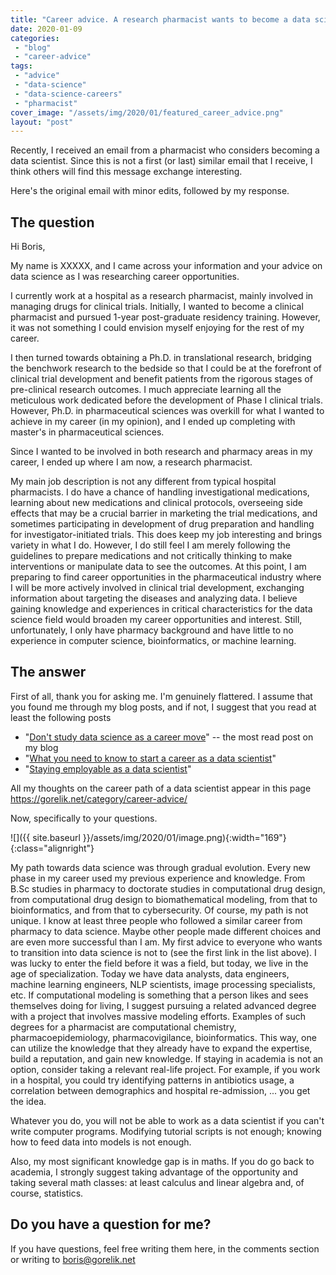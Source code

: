 ```yaml
---
title: "Career advice. A research pharmacist wants to become a data scientist."
date: 2020-01-09
categories: 
 - "blog"
 - "career-advice"
tags: 
 - "advice"
 - "data-science"
 - "data-science-careers"
 - "pharmacist"
cover_image: "/assets/img/2020/01/featured_career_advice.png"
layout: "post"
---
```


Recently, I received an email from a pharmacist who considers becoming a data scientist. Since this is not a first (or last) similar email that I receive, I think others will find this message exchange interesting.

Here's the original email with minor edits, followed by my response.

## The question

Hi Boris, 


My name is XXXXX, and I came across your information and your advice on data science as I was researching career opportunities.

I currently work at a hospital as a research pharmacist, mainly involved in managing drugs for clinical trials.
Initially, I wanted to become a clinical pharmacist and pursued 1-year post-graduate residency training. However, it was not something I could envision myself enjoying for the rest of my career.

I then turned towards obtaining a Ph.D. in translational research, bridging the benchwork research to the bedside so that I could be at the forefront of clinical trial development and benefit patients from the rigorous stages of pre-clinical research outcomes. I much appreciate learning all the meticulous work dedicated before the development of Phase I clinical trials. However, Ph.D. in pharmaceutical sciences was overkill for what I wanted to achieve in my career (in my opinion), and I ended up completing with master's in pharmaceutical sciences.

Since I wanted to be involved in both research and pharmacy areas in my career, I ended up where I am now, a research pharmacist.

My main job description is not any different from typical hospital pharmacists. I do have a chance of handling investigational medications, learning about new medications and clinical protocols, overseeing side effects that may be a crucial barrier in marketing the trial medications, and sometimes participating in development of drug preparation and handling for investigator-initiated trials. This does keep my job interesting and brings variety in what I do. However, I do still feel I am merely following the guidelines to prepare medications and not critically thinking to make interventions or manipulate data to see the outcomes. At this point, I am preparing to find career opportunities in the pharmaceutical industry where I will be more actively involved in clinical trial development, exchanging information about targeting the diseases and analyzing data. I believe gaining knowledge and experiences in critical characteristics for the data science field would broaden my career opportunities and interest. Still, unfortunately, I only have pharmacy background and have little to no experience in computer science, bioinformatics, or machine learning.

## The answer

First of all, thank you for asking me. I'm genuinely flattered. I assume that you found me through my blog posts, and if not, I suggest that you read at least the following posts

* "[Don't study data science as a career move](https://gorelik.net/2017/05/29/dont-study-data-science/)" --  the most read post on my blog
* "[What you need to know to start a career as a data scientist](https://gorelik.net/2017/10/11/what-you-need-to-know-to-start-a-career-as-a-data-scientist/)"
* "[Staying employable as a data scientist](https://gorelik.net/2019/12/23/staying-employable-and-relevant-as-a-data-scientist/)"


All my thoughts on the career path of a data scientist appear in this page [<https://gorelik.net/category/career-advice/>](https://gorelik.net/category/career-advice/)

Now, specifically to your questions.

![]({{ site.baseurl }}/assets/img/2020/01/image.png){:width="169"}{:class="alignright"}

My path towards data science was through gradual evolution. Every new phase in my career used my previous experience and knowledge. From B.Sc studies in pharmacy to doctorate studies in computational drug design, from computational drug design to biomathematical modeling, from that to bioinformatics, and from that to cybersecurity. Of course, my path is not unique. I know at least three people who followed a similar career from pharmacy to data science. Maybe other people made different choices and are even more successful than I am. My first advice to everyone who wants to transition into data science is not to (see the first link in the list above). I was lucky to enter the field before it was a field, but today, we live in the age of specialization. Today we have data analysts, data engineers, machine learning engineers, NLP scientists, image processing specialists, etc. If computational modeling is something that a person likes and sees themselves doing for living, I suggest pursuing a related advanced degree with a project that involves massive modeling efforts. Examples of such degrees for a pharmacist are computational chemistry, pharmacoepidemiology, pharmacovigilance, bioinformatics. This way, one can utilize the knowledge that they already have to expand the expertise, build a reputation, and gain new knowledge. If staying in academia is not an option, consider taking a relevant real-life project. For example, if you work in a hospital, you could try identifying patterns in antibiotics usage, a correlation between demographics and hospital re-admission, ... you get the idea.

Whatever you do, you will not be able to work as a data scientist if you can't write computer programs. Modifying tutorial scripts is not enough; knowing how to feed data into models is not enough.

Also, my most significant knowledge gap is in maths. If you do go back to academia, I strongly suggest taking advantage of the opportunity and taking several math classes: at least calculus and linear algebra and, of course, statistics. 

## Do you have a question for me?

If you have questions, feel free writing them here, in the comments section or writing to [<boris@gorelik.net>](mailto:boris@gorelik.net)
